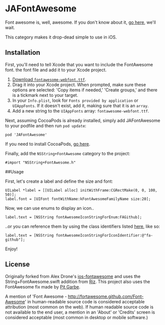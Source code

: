 JAFontAwesome
===================

Font awesome is, well, awesome. If you don't know about it, [go here](https://github.com/FortAwesome/Font-Awesome), we'll wait. 

This category makes it drop-dead simple to use in iOS.

## Installation
First, you'll need to tell Xcode that you want to include the FontAwesome font.  the font file and add it to your Xcode project.

1. [Download `fontawesome-webfont.ttf`](https://github.com/FortAwesome/Font-Awesome/tree/master/fonts).
2. Drag it into your Xcode project. When prompted, make sure these options are selected: 'Copy items if needed,' 'Create groups,' and there is a tickmark next to your target.
3. In your `Info.plist`, look for `Fonts provided by application` or `UIAppFonts`. If it doesn't exist, add it, making sure that it is an `array`.
4. Add a new string to the `UIAppFonts` array: `fontawesome-webfont.ttf`.
	
Next, assuming CocoaPods is already installed, simply add JAFontAwesome to your podfile and then run `pod update`:

	pod 'JAFontAwesome'

If you need to install CocoaPods, [go here](https://guides.cocoapods.org/using/getting-started.html).

Finally, add the `NSString+FontAwesome` category to the project:

```objc
#import "NSString+FontAwesome.h"
```

##Usage

First, let's create a label and define the size and font:
```objc
UILabel *label = [[UILabel alloc] initWithFrame:CGRectMake(0, 0, 100, 50)];
label.font = [UIFont fontWithName:kFontAwesomeFamilyName size:20];
```
Now, we can use enums to display an icon..

```objc
label.text = [NSString fontAwesomeIconStringForEnum:FAGithub];
```

..or you can reference them by using the class identifiers listed [here](http://fortawesome.github.io/Font-Awesome/cheatsheet/), like so:

```objc
label.text = [NSString fontAwesomeIconStringForIconIdentifier:@"fa-github"];
```	

Enjoy!


License
-------------------

Originally forked from Alex Drone's [ios-fontawesome](https://github.com/alexdrone/ios-fontawesome) and uses the String+FontAwesome.swift addition from [Riz](https://github.com/rsattar/ios-fontawesome). This project also uses the FontAwesome fix made by [Pit Garbe](https://github.com/leberwurstsaft/FontAwesome-for-iOS).

A mention of 'Font Awesome - http://fortawesome.github.com/Font-Awesome' in human-readable source code is considered acceptable attribution (most common on the web). If human readable source code is not available to the end user, a mention in an 'About' or 'Credits' screen is considered acceptable (most common in desktop or mobile software.)